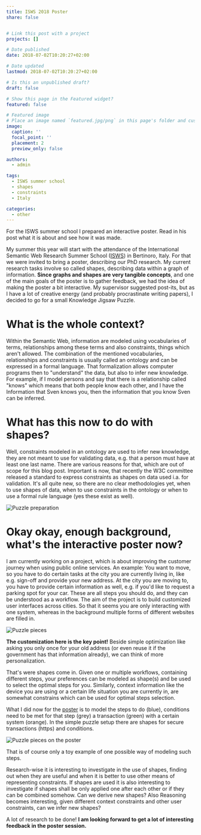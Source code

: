 ```yaml
---
title: ISWS 2018 Poster
share: false


# Link this post with a project
projects: []

# Date published
date: 2018-07-02T10:20:27+02:00

# Date updated
lastmod: 2018-07-02T10:20:27+02:00

# Is this an unpublished draft?
draft: false

# Show this page in the Featured widget?
featured: false

# Featured image
# Place an image named `featured.jpg/png` in this page's folder and customize its options here.
image:
  caption: ''
  focal_point: ''
  placement: 2
  preview_only: false

authors:
  - admin

tags:
  - ISWS summer school
  - shapes
  - constraints
  - Italy

categories:
  - other
---
```


For the ISWS summer school I prepared an interactive poster. Read in his post what it is about and see how it was made.

<!--more-->

My summer this year will start with the attendance of the International Semantic Web Research Summer School ([ISWS](http://stlab.istc.cnr.it/isws/wordpress/)) in Bertinoro, Italy.
For that we were invited to bring a poster, describing our PhD research. My current research tasks involve so called shapes, describing data within a graph of information. 
**Since graphs and shapes are very tangible concepts**, and one of the main goals of the poster is to gather feedback, we had the idea of making the poster a bit interactive.
My supervisor suggested post-its, but as I have a lot of creative energy (and probably procrastinate writing papers), I decided to go for a small Knowledge Jigsaw Puzzle.

# What is the whole context?
Within the Semantic Web, information are modeled using vocabularies of terms, relationships among these terms and also constraints, things which aren't allowed.
The combination of the mentioned vocabularies, relationships and constraints is usually called an ontology and can be expressed in a formal language.
That formalization allows computer programs then to "understand" the data, but also to infer new knowledge. For example, if I model persons and say that there is a relationship called "knows" which means that both people know each other, and I have the Information that Sven knows you, then the information that you know Sven can be inferred.

# What has this now to do with shapes?
Well, constraints modeled in an ontology are used to infer new knowledge, they are not meant to use for validating data, e.g. that a person must have at least one last name. There are various reasons for that, which are out of scope for this blog post. Important is now, that recently the W3C committee released a standard to express constraints as shapes on data used i.a. for validation.
It's all quite new, so there are no clear methodologies yet, when to use shapes of data, when to use constraints in the ontology or when to use a formal rule language (yes these exist as well).

![Puzzle preparation](isws-poster/2018-07-02-puzzle-preparation.jpg)

# Okay okay, enough background, what's the interactive poster now?
I am currently working on a project, which is about improving the customer journey when using public online services.
An example: You want to move, so you have to do certain tasks at the city you are currently living in, like e.g. sign-off and provide your new address.
At the city you are moving to, you have to provide certain information as well, e.g. if you'd like to request a parking spot for your car.
These are all steps you should do, and they can be understood as a workflow.
The aim of the project is to build customized user interfaces across cities. So that it seems you are only interacting with one system, whereas in the background multiple forms of different websites are filled in. 

![Puzzle pieces](isws-poster/2018-07-02-poster-pieces.jpg)

**The customization here is the key point!**
Beside simple optimization like asking you only once for your old address (or even reuse it if the government has that information already), we can think of more personalization. 

That's were shapes come in. 
Given one or multiple workflows, containing different steps, your preferences can be modeled as shape(s) and be used to select the optimal steps for you. 
Similarly, context information like the device you are using or a certain life situation you are currently in, are somewhat constrains which can be used for optimal steps selection. 

What I did now for the [poster](https://www.slideshare.net/SvenLieber/knowledge-jigsaw-puzzle) is to model the steps to do (blue), conditions need to be met for that step (grey) a transaction (green) with a certain system (orange).
In the simple puzzle setup there are shapes for secure transactions (https) and conditions.

![Puzzle pieces on the poster](isws-poster/2018-07-02-puzzle-on-poster.jpg)

That is of course only a toy example of one possible way of modeling such steps.

Research-wise it is interesting to investigate in the use of shapes, finding out when they are useful and when it is better to use other means of representing constraints.
If shapes are used it is also interesting to investigate if shapes shall be only applied one after each other or if they can be combined somehow. Can we derive new shapes?
Also Reasoning becomes interesting, given different context constraints and other user constraints, can we infer new shapes?

A lot of research to be done!
**I am looking forward to get a lot of interesting feedback in the poster session.**
